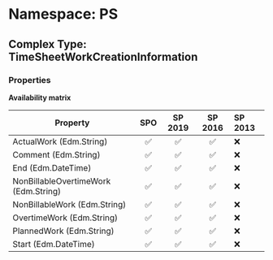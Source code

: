 # Namespace: PS

## Complex Type: TimeSheetWorkCreationInformation

### Properties

**Availability matrix**

Property | SPO | SP 2019 | SP 2016 | SP 2013
----------|:---:|:-------:|:-------:|:-------
ActualWork (Edm.String) | ✅ | ✅ | ✅ | ❌
Comment (Edm.String) | ✅ | ✅ | ✅ | ❌
End (Edm.DateTime) | ✅ | ✅ | ✅ | ❌
NonBillableOvertimeWork (Edm.String) | ✅ | ✅ | ✅ | ❌
NonBillableWork (Edm.String) | ✅ | ✅ | ✅ | ❌
OvertimeWork (Edm.String) | ✅ | ✅ | ✅ | ❌
PlannedWork (Edm.String) | ✅ | ✅ | ✅ | ❌
Start (Edm.DateTime) | ✅ | ✅ | ✅ | ❌
